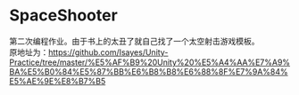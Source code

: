 SpaceShooter
=================================
第二次编程作业。由于书上的太丑了就自己找了一个太空射击游戏模板。<br />
原地址为：https://github.com/Isayes/Unity-Practice/tree/master/%E5%AF%B9%20Unity%20%E5%A4%AA%E7%A9%BA%E5%B0%84%E5%87%BB%E6%B8%B8%E6%88%8F%E7%9A%84%E5%AE%9E%E8%B7%B5




